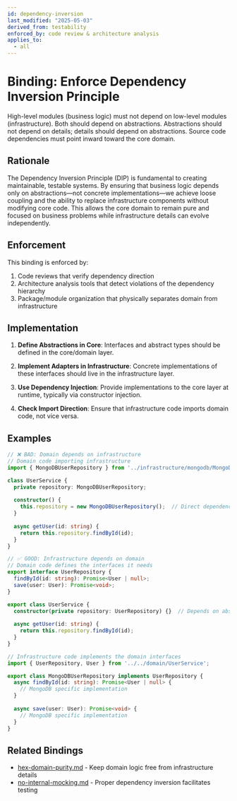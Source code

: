 ```yaml
---
id: dependency-inversion
last_modified: "2025-05-03"
derived_from: testability
enforced_by: code review & architecture analysis
applies_to:
  - all
---
```


# Binding: Enforce Dependency Inversion Principle

High-level modules (business logic) must not depend on low-level modules (infrastructure). Both should depend on abstractions. Abstractions should not depend on details; details should depend on abstractions. Source code dependencies must point inward toward the core domain.

## Rationale

The Dependency Inversion Principle (DIP) is fundamental to creating maintainable, testable systems. By ensuring that business logic depends only on abstractions—not concrete implementations—we achieve loose coupling and the ability to replace infrastructure components without modifying core code. This allows the core domain to remain pure and focused on business problems while infrastructure details can evolve independently.

## Enforcement

This binding is enforced by:

1. Code reviews that verify dependency direction
2. Architecture analysis tools that detect violations of the dependency hierarchy
3. Package/module organization that physically separates domain from infrastructure

## Implementation

1. **Define Abstractions in Core**: Interfaces and abstract types should be defined in the core/domain layer.

2. **Implement Adapters in Infrastructure**: Concrete implementations of these interfaces should live in the infrastructure layer.

3. **Use Dependency Injection**: Provide implementations to the core layer at runtime, typically via constructor injection.

4. **Check Import Direction**: Ensure that infrastructure code imports domain code, not vice versa.

## Examples

```typescript
// ❌ BAD: Domain depends on infrastructure
// Domain code importing infrastructure
import { MongoDBUserRepository } from '../infrastructure/mongodb/MongoDBUserRepository';

class UserService {
  private repository: MongoDBUserRepository;
  
  constructor() {
    this.repository = new MongoDBUserRepository();  // Direct dependency on concrete implementation
  }
  
  async getUser(id: string) {
    return this.repository.findById(id);
  }
}

// ✅ GOOD: Infrastructure depends on domain
// Domain code defines the interfaces it needs
export interface UserRepository {
  findById(id: string): Promise<User | null>;
  save(user: User): Promise<void>;
}

export class UserService {
  constructor(private repository: UserRepository) {}  // Depends on abstraction
  
  async getUser(id: string) {
    return this.repository.findById(id);
  }
}

// Infrastructure code implements the domain interfaces
import { UserRepository, User } from '../../domain/UserService';

export class MongoDBUserRepository implements UserRepository {
  async findById(id: string): Promise<User | null> {
    // MongoDB specific implementation
  }
  
  async save(user: User): Promise<void> {
    // MongoDB specific implementation
  }
}
```

## Related Bindings

- [hex-domain-purity.md](./hex-domain-purity.md) - Keep domain logic free from infrastructure details
- [no-internal-mocking.md](./no-internal-mocking.md) - Proper dependency inversion facilitates testing